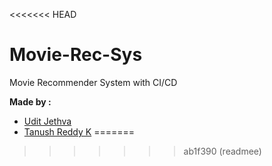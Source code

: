 <<<<<<< HEAD
# Movie-Rec-Sys
Movie Recommender System with CI/CD

**Made by :**
* [Udit Jethva](https://github.com/u-d-ash)
* [Tanush Reddy K](https://github.com/flyingheights)
=======

>>>>>>> ab1f390 (readmee)
